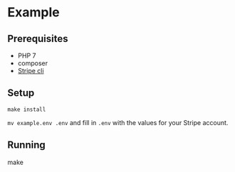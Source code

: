 # Example

## Prerequisites

- PHP 7
- composer
- [Stripe cli](https://stripe.com/docs/stripe-cli)

## Setup

`make install`

`mv example.env .env` and fill in `.env` with the values for your Stripe account.

## Running

make
